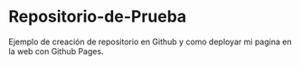 # Repositorio-de-Prueba
Ejemplo de creación de repositorio en Github y como deployar mi pagina en la web con Github Pages.
